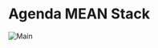 # Agenda MEAN Stack
![Main](https://user-images.githubusercontent.com/29857557/87252740-215bcb80-c43b-11ea-847c-50391260e8c9.PNG)


